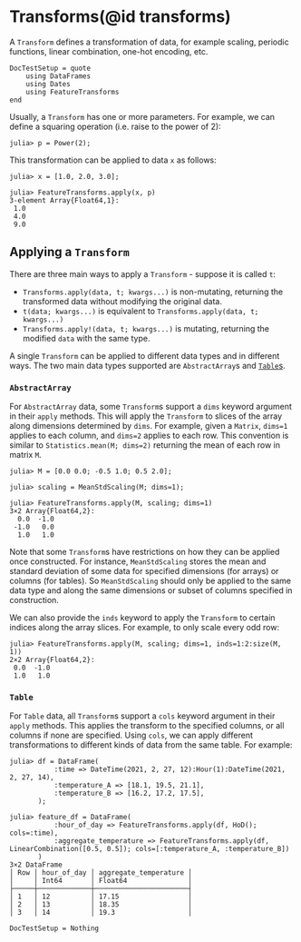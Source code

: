 # Transforms(@id transforms)

A `Transform` defines a transformation of data, for example scaling, periodic functions, linear combination, one-hot encoding, etc.

```@meta
DocTestSetup = quote
    using DataFrames
    using Dates
    using FeatureTransforms
end
```

Usually, a `Transform` has one or more parameters. For example, we can define a squaring operation (i.e. raise to the power of 2):

```jldoctest transforms
julia> p = Power(2);
```

This transformation can be applied to data `x` as follows:

```jldoctest transforms
julia> x = [1.0, 2.0, 3.0];

julia> FeatureTransforms.apply(x, p)
3-element Array{Float64,1}:
 1.0
 4.0
 9.0
```

## Applying a `Transform`

There are three main ways to apply a `Transform` - suppose it is called `t`:

* `Transforms.apply(data, t; kwargs...)` is non-mutating, returning the transformed data without modifying the original data.
* `t(data; kwargs...)` is equivalent to `Transforms.apply(data, t; kwargs...)`
* `Transforms.apply!(data, t; kwargs...)` is mutating, returning the modified `data` with the same type.

A single `Transform` can be applied to different data types and in different ways. The two main data types supported are `AbstractArray`s and [`Table`s](https://github.com/JuliaData/Tables.jl).

### `AbstractArray`

For `AbstractArray` data, some `Transform`s support a `dims` keyword argument in their `apply` methods. This will apply the `Transform` to slices of the array along dimensions determined by `dims`. For example, given a `Matrix`, `dims=1` applies to each column, and `dims=2` applies
to each row. This convention is similar to `Statistics.mean(M; dims=2)` returning the mean of each row in matrix `M`.

```jldoctest transforms
julia> M = [0.0 0.0; -0.5 1.0; 0.5 2.0];

julia> scaling = MeanStdScaling(M; dims=1);

julia> FeatureTransforms.apply(M, scaling; dims=1)
3×2 Array{Float64,2}:
  0.0  -1.0
 -1.0   0.0
  1.0   1.0
```

Note that some `Transform`s have restrictions on how they can be applied once constructed. For instance, `MeanStdScaling` stores the mean and standard deviation of some data for specified dimensions (for arrays) or columns (for tables). So `MeanStdScaling` should only be applied to the same data type and along the same dimensions or subset of columns specified in construction.

We can also provide the `inds` keyword to apply the `Transform` to certain indices along the
array slices. For example, to only scale every odd row:

```jldoctest transforms
julia> FeatureTransforms.apply(M, scaling; dims=1, inds=1:2:size(M, 1))
2×2 Array{Float64,2}:
 0.0  -1.0
 1.0   1.0
```

### `Table`

For `Table` data, all `Transform`s support a `cols` keyword argument in their `apply` methods. This applies the transform to the specified columns, or all columns if none are specified. Using `cols`, we can apply different transformations to different kinds of data from the same table. For example:

```jldoctest transforms
julia> df = DataFrame(
           :time => DateTime(2021, 2, 27, 12):Hour(1):DateTime(2021, 2, 27, 14),
           :temperature_A => [18.1, 19.5, 21.1],
           :temperature_B => [16.2, 17.2, 17.5],
       );

julia> feature_df = DataFrame(
           :hour_of_day => FeatureTransforms.apply(df, HoD(); cols=:time),
           :aggregate_temperature => FeatureTransforms.apply(df, LinearCombination([0.5, 0.5]); cols=[:temperature_A, :temperature_B])
       )
3×2 DataFrame
│ Row │ hour_of_day │ aggregate_temperature │
│     │ Int64       │ Float64               │
├─────┼─────────────┼───────────────────────┤
│ 1   │ 12          │ 17.15                 │
│ 2   │ 13          │ 18.35                 │
│ 3   │ 14          │ 19.3                  │
```

```@meta
DocTestSetup = Nothing
```
